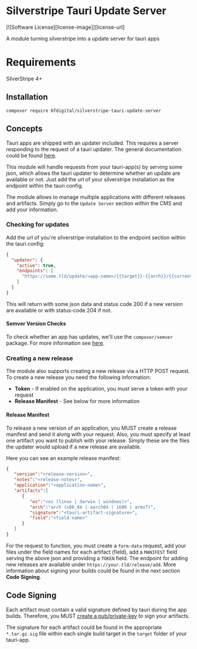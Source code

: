 # Silverstripe Tauri Update Server

[![Software License][license-image]][license-url]

A module turning silverstripe into a update server for tauri apps

# Requirements

SilverStripe 4+

## Installation

```shell
composer require 6fdigital/silverstripe-tauri-update-server
```

## Concepts

Tauri apps are shipped with an updater included. This requires a server responding
to the request of a tauri updater. The general documentation could be
found [here](https://tauri.app/v1/guides/distribution/updater).

This module will handle requests from your tauri-app(s) by serving some json, which
allows the tauri updater to determine whether an update are available or not. Just
add the url of your silverstripe installation as the endpoint within the tauri config.

The module allows to manage multiple applications with different releases and artifacts.
Simply go to the `Update Server` section within the CMS and add your information.

### Checking for updates

Add the url of you're silverstripe-installation to the endpoint section within the
tauri config:

```json
{
  "updater": {
    "active": true,
    "endpoints": [
      "https://some.tld/update/<app-name>/{{target}}-{{arch}}/{{current_version}}"
    ]
  }
}
```
This will return with some json data and status code 200 if a new version are available 
or with status-code 204 if not.

#### Semver Version Checks

To check whether an app has updates, we'll use the `composer/semver` package.
For more information see [here](https://getcomposer.org/doc/articles/versions.md#versions-and-constraints).

### Creating a new release
The module also supports creating a new release via a HTTP POST request. To create a
new release you need the following information:
* **Token** - If enabled on the application, you must serve a token with your request
* **Release Manifest** - See below for more information

#### Release Manifest
To release a new version of an application, you MUST create a release manifest and send
it along with your request. Also, you must specify at least one artifact you want
to publish with your release. Simply these are the files the updater would upload if a 
new release are available.

Here you can see an example release manifest:
```json
{
   "version":"<release-version>",
   "notes":"<release-notes>",
   "application":"<application-name>",
   "artifacts":[
      {
         "os":"<os (linux | darwin | windows)>",
         "arch":"arch (x86_64 | aarch64 | i686 | armv7)",
         "signature":"<tauri-artifact-signature>",
         "field":"<field-name>"
      }
   ]
}
```
For the request to function, you must create a `form-data` request, add your files
under the field names for each artifact (field), add a `MANIFEST` field serving the above
json and providing a `TOKEN` field. The endpoint for adding new releases are available 
under `https://your.tld/release/add`. More information about signing your builds could
be found in the next section **Code Signing**.

## Code Signing

Each artifact must contain a valid signature defined by tauri during the app
builds.
Therefore, you MUST [create a pub/private-key](https://tauri.app/v1/guides/distribution/updater#signing-updates)
to sign your artifacts.

The signature for each artifact could be found in the appropriate `*.tar.gz.sig` file within each
single build target in the `target` folder of your tauri-app. 

